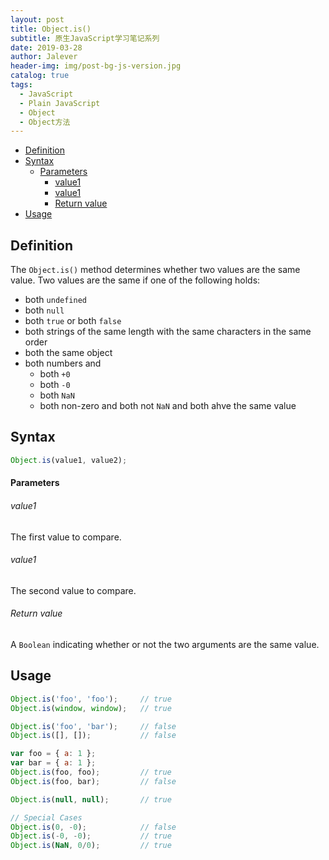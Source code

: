 ```yaml
---
layout: post
title: Object.is()
subtitle: 原生JavaScript学习笔记系列
date: 2019-03-28
author: Jalever
header-img: img/post-bg-js-version.jpg
catalog: true
tags:
  - JavaScript
  - Plain JavaScript
  - Object
  - Object方法
---
```

- [Definition](#definition)
- [Syntax](#syntax)
    - [Parameters](#parameters)
        - [value1](#value1)
        - [value1](#value1-1)
        - [Return value](#return-value)
- [Usage](#usage)

## Definition

The `Object.is()` method determines whether two values are the same value.
Two values are the same if one of the following holds:
- both `undefined`
- both `null`
- both `true` or both `false`
- both strings of the same length with the same characters in the same order
- both the same object
- both numbers and 
  - both `+0`
  - both `-0`
  - both `NaN`
  - both non-zero and both not `NaN` and both ahve the same value

## Syntax

```javascript
Object.is(value1, value2);
```

#### Parameters

###### value1
The first value to compare.

###### value1
The second value to compare.

###### Return value
A `Boolean` indicating whether or not the two arguments are the same value.

## Usage

```javascript
Object.is('foo', 'foo');     // true
Object.is(window, window);   // true

Object.is('foo', 'bar');     // false
Object.is([], []);           // false

var foo = { a: 1 };
var bar = { a: 1 };
Object.is(foo, foo);         // true
Object.is(foo, bar);         // false

Object.is(null, null);       // true

// Special Cases
Object.is(0, -0);            // false
Object.is(-0, -0);           // true
Object.is(NaN, 0/0);         // true
```

